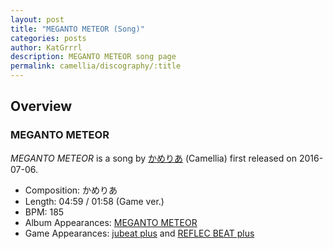 ```yaml
---
layout: post
title: "MEGANTO METEOR (Song)"
categories: posts
author: KatGrrrl
description: MEGANTO METEOR song page
permalink: camellia/discography/:title
---
```


## Overview

### MEGANTO METEOR

*MEGANTO METEOR* is a song by [かめりあ](<{% link postsWiki/_posts/2023-12-10-camellia.md %}>) (Camellia) first released on 2016-07-06.

* Composition: かめりあ
* Length: 04:59 / 01:58 (Game ver.)
* BPM: 185
* Album Appearances: [MEGANTO METEOR](<{% link postsInclude/_posts/camellia/albums/MEGANTO-METEOR/2023-12-21-MEGANTO-METEOR.md %}>)
* Game Appearances: [jubeat plus](https://remywiki.com/CS_jb_plus) and [REFLEC BEAT plus](https://remywiki.com/CS_RB_plus)

